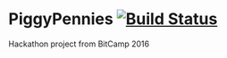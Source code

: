 # PiggyPennies [![Build Status](https://travis-ci.org/speakerbug/PiggyPennies.svg?branch=master)](https://travis-ci.org/speakerbug/PiggyPennies)

Hackathon project from BitCamp 2016
